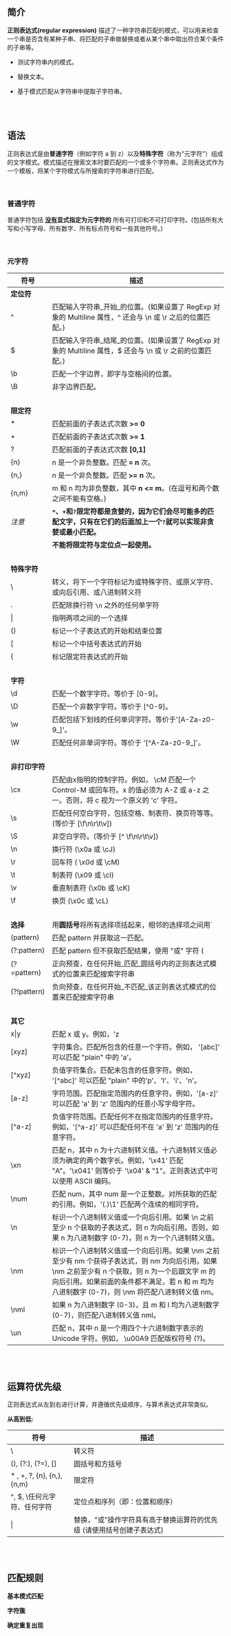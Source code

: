 ## 简介

**正则表达式(regular expression)** 描述了一种字符串匹配的模式，可以用来检查一个串是否含有某种子串、将匹配的子串做替换或者从某个串中取出符合某个条件的子串等。

* 测试字符串内的模式。

* 替换文本。

* 基于模式匹配从字符串中提取子字符串。

<br><br>


## 语法

正则表达式是由**普通字符**（例如字符 a 到 z）以及**特殊字符**（称为"元字符"）组成的文字模式。模式描述在搜索文本时要匹配的一个或多个字符串。正则表达式作为一个模板，将某个字符模式与所搜索的字符串进行匹配。

<br>

### 普通字符

普通字符包括 **<u>没有</u>显式指定为元字符的** 所有可打印和不可打印字符。(包括所有大写和小写字母、所有数字、所有标点符号和一些其他符号。)

<br>


### 元字符

符号  |  描述
-----|-----
**定位符** | &nbsp;
^    | 匹配输入字符串_开始_的位置。(如果设置了 RegExp 对象的 Multiline 属性，^ 还会与 \n 或 \r 之后的位置匹配。)
$    | 匹配输入字符串_结尾_的位置。(如果设置了 RegExp 对象的 Multiline 属性，$ 还会与 \n 或 \r 之前的位置匹配。)
\b   | 匹配一个字边界，即字与空格间的位置。
\B   | 非字边界匹配。
&nbsp;|&nbsp;
**限定符** | &nbsp;
*     | 匹配前面的子表达式次数 **>= 0**
+     | 匹配前面的子表达式次数 **>= 1**
?     | 匹配前面的子表达式次数 **[0,1]**
{n}   | n 是一个非负整数。匹配 **= n** 次。
{n,}  | n 是一个非负整数。匹配 **>= n** 次。
{n,m} | m 和 n 均为非负整数，其中 **n <= m**。(在逗号和两个数之间不能有空格。)
_注意_ | **`*`、`+`和`?`限定符都是贪婪的，因为它们会尽可能多的匹配文字，只有在它们的后面加上一个`?`就可以实现非贪婪或最小匹配。**
&nbsp; | **不能将限定符与定位点一起使用。**
&nbsp;|&nbsp;
**特殊字符** | &nbsp;
\   | 转义，将下一个字符标记为或特殊字符、或原义字符、或向后引用、或八进制转义符
.   | 匹配除换行符 `\n` 之外的任何单字符
\|  | 指明两项之间的一个选择
() | 标记一个子表达式的开始和结束位置
[   | 标记一个中括号表达式的开始
{   | 标记限定符表达式的开始
&nbsp;|&nbsp;
**字符** | &nbsp;
\d | 匹配一个数字字符。等价于 [0-9]。
\D | 匹配一个非数字字符。等价于 [^0-9]。
\w | 匹配包括下划线的任何单词字符。等价于'[A-Za-z0-9_]'。
\W | 匹配任何非单词字符。等价于 '[^A-Za-z0-9_]'。
&nbsp;|&nbsp;
**非打印字符** | &nbsp;
\cx  | 匹配由x指明的控制字符。例如， \cM 匹配一个 Control-M 或回车符。x 的值必须为 A-Z 或 a-z 之一。否则，将 c 视为一个原义的 'c' 字符。
\s   | 匹配任何空白字符，包括空格、制表符、换页符等等。(等价于 [\f\n\r\t\v])
\S   | 非空白字符。(等价于 [^ \f\n\r\t\v])
\n   | 换行符 (\x0a 或 \cJ)
\r   | 回车符 ( \x0d 或 \cM)
\t   | 制表符 (\x09 或 \cI)
\v   | 垂直制表符 (\x0b 或 \cK)
\f   | 换页 (\x0c 或 \cL)
&nbsp;|&nbsp;
**选择** | 用**圆括号**将所有选择项括起来，相邻的选择项之间用`|`分隔。
(pattern)|匹配 pattern 并获取这一匹配。
(?:pattern)|匹配 pattern 但不获取匹配结果，使用 "或" 字符 (|) 来组合一个模式的各个部分。
(?=pattern)| 正向预查，在任何开始_匹配_圆括号内的正则表达式模式的位置来匹配搜索字符串
(?!pattern)| 负向预查，在任何开始_不匹配_该正则表达式模式的位置来匹配搜索字符串
&nbsp;|&nbsp;
**其它** |&nbsp;
x\|y | 匹配 x 或 y。例如，'z|food' 能匹配 "z" 或 "food"。'(z|f)ood' 则匹配 "zood" 或 "food"。
[xyz] | 字符集合。匹配所包含的任意一个字符。例如， '[abc]' 可以匹配 "plain" 中的 'a'。
[^xyz] | 负值字符集合。匹配未包含的任意字符。例如， '[^abc]' 可以匹配 "plain" 中的'p'、'l'、'i'、'n'。
[a-z] | 字符范围。匹配指定范围内的任意字符。例如，'[a-z]' 可以匹配 'a' 到 'z' 范围内的任意小写字母字符。
[^a-z] | 负值字符范围。匹配任何不在指定范围内的任意字符。例如，'[^a-z]' 可以匹配任何不在 'a' 到 'z' 范围内的任意字符。
\xn | 匹配 n，其中 n 为十六进制转义值。十六进制转义值必须为确定的两个数字长。例如，'\x41' 匹配 "A"。'\x041' 则等价于 '\x04' & "1"。正则表达式中可以使用 ASCII 编码。
\num | 匹配 num，其中 num 是一个正整数。对所获取的匹配的引用。例如，'(.)\1' 匹配两个连续的相同字符。
\n | 标识一个八进制转义值或一个向后引用。如果 \n 之前至少 n 个获取的子表达式，则 n 为向后引用。否则，如果 n 为八进制数字 (0-7)，则 n 为一个八进制转义值。
\nm | 标识一个八进制转义值或一个向后引用。如果 \nm 之前至少有 nm 个获得子表达式，则 nm 为向后引用。如果 \nm 之前至少有 n 个获取，则 n 为一个后跟文字 m 的向后引用。如果前面的条件都不满足，若 n 和 m 均为八进制数字 (0-7)，则 \nm 将匹配八进制转义值 nm。
\nml | 如果 n 为八进制数字 (0-3)，且 m 和 l 均为八进制数字 (0-7)，则匹配八进制转义值 nml。
\un | 匹配 n，其中 n 是一个用四个十六进制数字表示的 Unicode 字符。例如， \u00A9 匹配版权符号 (?)。


<br><br>


## 运算符优先级

正则表达式从左到右进行计算，并遵循优先级顺序，与算术表达式非常类似。

**从高到低:**

符号  |  描述
-----|-----
\ | 转义符
(), (?:), (?=), [] | 圆括号和方括号
* , +, ?, {n}, {n,}, {n,m} | 限定符
^, $, \任何元字符、任何字符 | 定位点和序列（即：位置和顺序）
\| | 替换，"或"操作字符具有高于替换运算符的优先级 (请使用括号创建子表达式)

<br><br>


## 匹配规则

**基本模式匹配**

**字符簇**

**确定重复出现**

<br><br>